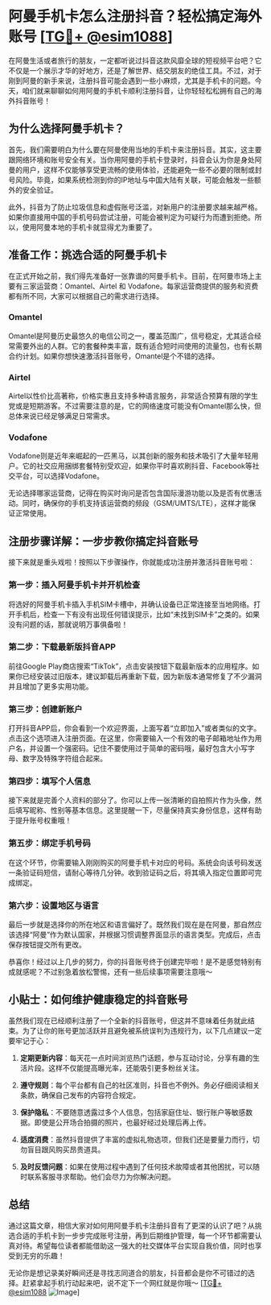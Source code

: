 # 阿曼手机卡怎么注册抖音？轻松搞定海外账号 [[TG💪+ @esim1088](https://t.me/s/esim1088)]

在阿曼生活或者旅行的朋友，一定都听说过抖音这款风靡全球的短视频平台吧？它不仅是一个展示才华的好地方，还是了解世界、结交朋友的绝佳工具。不过，对于刚到阿曼的新手来说，注册抖音可能会遇到一些小麻烦，尤其是手机卡的问题。今天，咱们就来聊聊如何用阿曼的手机卡顺利注册抖音，让你轻轻松松拥有自己的海外抖音账号！

## 为什么选择阿曼手机卡？

首先，我们需要明白为什么要在阿曼使用当地的手机卡来注册抖音。其实，这主要跟网络环境和账号安全有关。当你用阿曼的手机卡登录时，抖音会认为你是身处阿曼的用户，这样不仅能够享受更流畅的使用体验，还能避免一些不必要的限制或封号风险。毕竟，如果系统检测到你的IP地址与中国大陆有关联，可能会触发一些额外的安全验证。

此外，抖音为了防止垃圾信息和虚假账号泛滥，对新用户的注册要求越来越严格。如果你直接用中国的手机号码尝试注册，可能会被判定为可疑行为而遭到拒绝。所以，使用阿曼本地的手机卡就显得尤为重要了。

## 准备工作：挑选合适的阿曼手机卡

在正式开始之前，我们得先准备好一张靠谱的阿曼手机卡。目前，在阿曼市场上主要有三家运营商：Omantel、Airtel 和 Vodafone。每家运营商提供的服务和资费都有所不同，大家可以根据自己的需求进行选择。

### Omantel
Omantel是阿曼历史最悠久的电信公司之一，覆盖范围广，信号稳定，尤其适合经常需要外出的人群。它的套餐种类丰富，既有适合短时间使用的流量包，也有长期合约计划。如果你想快速激活抖音账号，Omantel是个不错的选择。

### Airtel
Airtel以性价比高著称，价格实惠且支持多种语言服务，非常适合预算有限的学生党或是短期游客。不过需要注意的是，它的网络速度可能没有Omantel那么快，但总体来说已经足够满足日常需求。

### Vodafone
Vodafone则是近年来崛起的一匹黑马，以其创新的服务和技术吸引了大量年轻用户。它的社交应用捆绑套餐特别受欢迎，如果你平时喜欢刷抖音、Facebook等社交平台，可以选择Vodafone。

无论选择哪家运营商，记得在购买时询问是否包含国际漫游功能以及是否有优惠活动。同时，确保你的手机支持该运营商的频段（GSM/UMTS/LTE），这样才能保证正常使用。

## 注册步骤详解：一步步教你搞定抖音账号

接下来就是重头戏啦！按照以下步骤操作，你就能成功注册并激活抖音账号啦：

### 第一步：插入阿曼手机卡并开机检查
将选好的阿曼手机卡插入手机SIM卡槽中，并确认设备已正常连接至当地网络。打开手机后，检查一下有没有出现任何错误提示，比如“未找到SIM卡”之类的。如果没有问题的话，那就说明万事俱备啦！

### 第二步：下载最新版抖音APP
前往Google Play商店搜索“TikTok”，点击安装按钮下载最新版本的应用程序。如果你已经安装过旧版本，建议卸载后再重新下载，因为新版本通常修复了不少漏洞并且增加了更多实用功能。

### 第三步：创建新账户
打开抖音APP后，你会看到一个欢迎界面，上面写着“立即加入”或者类似的文字。点击这个选项进入注册页面。在这里，你需要输入一个有效的电子邮箱地址作为用户名，并设置一个强密码。记住不要使用过于简单的密码哦，最好包含大小写字母、数字及特殊字符组合起来。

### 第四步：填写个人信息
接下来就是完善个人资料的部分了。你可以上传一张清晰的自拍照片作为头像，然后填写昵称、性别等基本信息。这里提醒一下，尽量保持真实身份信息，这样有助于提升账号权重哦！

### 第五步：绑定手机号码
在这个环节，你需要输入刚刚购买的阿曼手机卡对应的号码。系统会向该号码发送一条验证码短信，请耐心等待几分钟。收到验证码之后，将其填入指定位置即可完成绑定。

### 第六步：设置地区与语言
最后一步就是选择你的所在地区和语言偏好了。既然我们现在是在阿曼，那自然应该选择“阿曼”作为默认国家，并根据习惯调整界面显示的语言类型。完成后，点击保存按钮提交所有更改。

恭喜你！经过以上几步的努力，你的抖音账号终于创建完毕啦！是不是感觉特别有成就感呢？不过别急着放松警惕，还有一些后续事项需要注意哦～

## 小贴士：如何维护健康稳定的抖音账号

虽然我们现在已经顺利注册了一个全新的抖音账号，但这并不意味着任务就此结束。为了让你的账号更加活跃并且避免被系统误判为违规行为，以下几点建议一定要牢记于心：

1. **定期更新内容**：每天花一点时间浏览热门话题，参与互动讨论，分享有趣的生活片段。这样不仅能提高曝光率，还能吸引更多粉丝关注。

2. **遵守规则**：每个平台都有自己的社区准则，抖音也不例外。务必仔细阅读相关条款，确保自己发布的内容符合规定。

3. **保护隐私**：不要随意透露过多个人信息，包括家庭住址、银行账户等敏感数据。即使是公开场合拍摄的照片，也最好经过处理后再上传。

4. **适度消费**：虽然抖音提供了丰富的虚拟礼物选项，但我们还是要量力而行，切勿盲目跟风购买昂贵道具。

5. **及时反馈问题**：如果在使用过程中遇到了任何技术故障或者其他困扰，可以随时联系客服寻求帮助。他们会尽力为你解决问题。

## 总结

通过这篇文章，相信大家对如何用阿曼手机卡注册抖音有了更深的认识了吧？从挑选合适的手机卡到一步步完成账号注册，再到后期维护管理，每一个环节都需要认真对待。希望每位读者都能借助这一强大的社交媒体平台实现自我价值，同时也享受到无穷的乐趣！

无论你是想记录美好瞬间还是寻找志同道合的朋友，抖音都会是你不可错过的选择。赶紧拿起手机行动起来吧，说不定下一个网红就是你哦～ [[TG💪+ @esim1088](https://t.me/s/esim1088) ![Image](https://i.postimg.cc/4NQfJmqS/Snipaste-2025-05-13-00-14-12.png)]